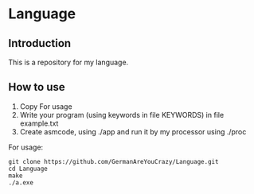 # Language

## Introduction

This is a repository for my language. 

## How to use
1) Copy For usage
2) Write your program (using keywords in file KEYWORDS) in file example.txt
3) Create asmcode, using ./app and run it by my processor using ./proc 

For usage:

```
git clone https://github.com/GermanAreYouCrazy/Language.git
cd Language
make
./a.exe
```

